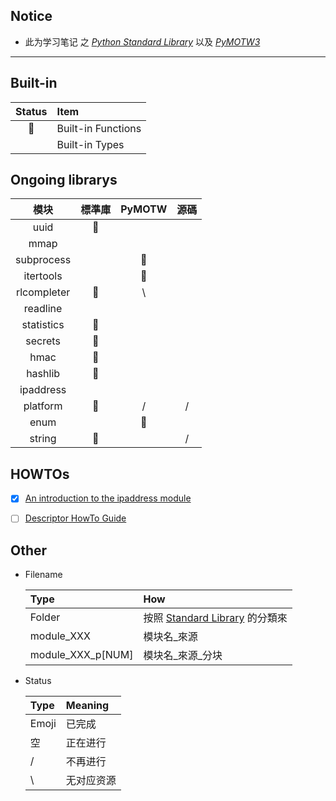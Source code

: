 ## Notice 
- 此为学习笔记 之 [*Python Standard Library*](https://docs.python.org/3/library/) 以及 [*PyMOTW3*](https://pymotw.com/3/)

<hr>

## Built-in 

| Status | Item | 
| :---: | :--- | 
| 🤪 | Built-in Functions |
| | Built-in Types | 

## Ongoing librarys 

| 模块 | 標準庫 | PyMOTW | 源碼 | 
| :---: | :---: | :---: | :---: |
| uuid | 🤪 |  |  | 
| mmap |  |  |  | 
| subprocess |  | 🤪 |  | 
| itertools |  | 🤪 |  |
| rlcompleter | 🤪 | \ |  |
| readline |  |  |  | 
| statistics | 🤪 |  |  |  
| secrets | 🤪 |  |  |  
| hmac | 🤪 |  |  |  
| hashlib | 🤪 |  |  |  
| ipaddress |  |  |  | 
| platform | 🤪 | / | / |
| enum |  | 🤪 |  |
| string | 🤪 |  | / |
    
## HOWTOs

- [x] [An introduction to the ipaddress module](https://docs.python.org/3/howto/ipaddress.html)
- [ ] [Descriptor HowTo Guide](https://docs.python.org/3/howto/descriptor.html)


## Other

- Filename     
    
    | Type | How | 
    | :---- | :---- | 
    | Folder | 按照 [Standard Library](https://docs.python.org/3/library/index.html) 的分類來 | 
    | module_XXX | 模块名_來源 | 
    | module_XXX_p[NUM] | 模块名_來源_分块 | 

- Status 
    
    | Type | Meaning | 
    | :--- | :---| 
    | Emoji | 已完成 |
    | 空 | 正在进行 | 
    | /  | 不再进行 | 
    | \ | 无对应资源 | 